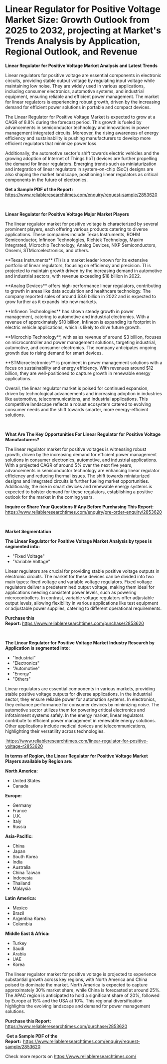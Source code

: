 <p><h1>Linear Regulator for Positive Voltage Market Size: Growth Outlook from 2025 to 2032, projecting at Market's Trends Analysis by Application, Regional Outlook, and Revenue</h1></p><p><strong>Linear Regulator for Positive Voltage Market Analysis and Latest Trends</strong></p>
<p><p>Linear regulators for positive voltage are essential components in electronic circuits, providing stable output voltage by regulating input voltage while maintaining low noise. They are widely used in various applications, including consumer electronics, automotive systems, and industrial equipment, ensuring reliable and efficient power management. The market for linear regulators is experiencing robust growth, driven by the increasing demand for efficient power solutions in portable and compact devices.</p><p>The Linear Regulator for Positive Voltage Market is expected to grow at a CAGR of 8.8% during the forecast period. This growth is fueled by advancements in semiconductor technology and innovations in power management integrated circuits. Moreover, the rising awareness of energy efficiency and sustainability is pushing manufacturers to develop more efficient regulators that minimize power loss. </p><p>Additionally, the automotive sector's shift towards electric vehicles and the growing adoption of Internet of Things (IoT) devices are further propelling the demand for linear regulators. Emerging trends such as miniaturization and integration of linear regulators in system-on-chip (SoC) designs are also shaping the market landscape, positioning linear regulators as critical components in the future of electronics.</p></p>
<p><strong>Get a Sample PDF of the Report:&nbsp;</strong> <a href="https://www.reliableresearchtimes.com/enquiry/request-sample/2853620?utm_campaign=2205&utm_medium=2&utm_source=Github&utm_content=ia&utm_term=12032025&utm_id=linear-regulator-for-positive-voltage">https://www.reliableresearchtimes.com/enquiry/request-sample/2853620</a></p>
<p>&nbsp;</p>
<p><strong>Linear Regulator for Positive Voltage Major Market Players</strong></p>
<p><p>The linear regulator market for positive voltage is characterized by several prominent players, each offering various products catering to diverse applications. These companies include Texas Instruments, ROHM Semiconductor, Infineon Technologies, Richtek Technology, Maxim Integrated, Microchip Technology, Analog Devices, NXP Semiconductors, Onsemi, STMicroelectronics, and others.</p><p>**Texas Instruments** (TI) is a market leader known for its extensive portfolio of linear regulators, focusing on efficiency and precision. TI is projected to maintain growth driven by the increasing demand in automotive and industrial sectors, with revenue exceeding $18 billion in 2022.</p><p>**Analog Devices** offers high-performance linear regulators, contributing to growth in areas like data acquisition and healthcare technology. The company reported sales of around $3.6 billion in 2022 and is expected to grow further as it expands into new markets.</p><p>**Infineon Technologies** has shown steady growth in power management, catering to automotive and industrial electronics. With a revenue of approximately $10 billion, Infineon is expanding its footprint in electric vehicle applications, which is likely to drive future growth.</p><p>**Microchip Technology**, with sales revenue of around $3 billion, focuses on microcontroller and power management solutions, targeting industrial, automotive, and consumer electronics. The company anticipates ongoing growth due to rising demand for smart devices.</p><p>**STMicroelectronics** is prominent in power management solutions with a focus on sustainability and energy efficiency. With revenues around $12 billion, they are well-positioned to capture growth in renewable energy applications.</p><p>Overall, the linear regulator market is poised for continued expansion, driven by technological advancements and increasing adoption in industries like automotive, telecommunications, and industrial applications. This competitive landscape reflects a robust ecosystem catered to evolving consumer needs and the shift towards smarter, more energy-efficient solutions.</p></p>
<p>&nbsp;</p>
<p><strong>What Are The Key Opportunities For Linear Regulator for Positive Voltage Manufacturers?</strong></p>
<p><p>The linear regulator market for positive voltages is witnessing robust growth, driven by the increasing demand for efficient power management solutions in consumer electronics, automotive, and industrial applications. With a projected CAGR of around 5% over the next five years, advancements in semiconductor technology are enhancing linear regulator efficiency and reducing thermal issues. The shift towards miniaturized designs and integrated circuits is further fueling market opportunities. Additionally, the rise in smart devices and renewable energy systems is expected to bolster demand for these regulators, establishing a positive outlook for the market in the coming years.</p></p>
<p><strong>Inquire or Share Your Questions If Any Before Purchasing This Report:</strong> <a href="https://www.reliableresearchtimes.com/enquiry/pre-order-enquiry/2853620?utm_campaign=2205&utm_medium=2&utm_source=Github&utm_content=ia&utm_term=12032025&utm_id=linear-regulator-for-positive-voltage">https://www.reliableresearchtimes.com/enquiry/pre-order-enquiry/2853620</a></p>
<p>&nbsp;</p>
<p><strong>Market Segmentation</strong></p>
<p><strong>The Linear Regulator for Positive Voltage Market Analysis by types is segmented into:</strong></p>
<p><ul><li>"Fixed Voltage"</li><li>"Variable Voltage"</li></ul></p>
<p><p>Linear regulators are crucial for providing stable positive voltage outputs in electronic circuits. The market for these devices can be divided into two main types: fixed voltage and variable voltage regulators. Fixed voltage regulators deliver a predetermined output voltage, making them ideal for applications needing consistent power levels, such as powering microcontrollers. In contrast, variable voltage regulators offer adjustable output levels, allowing flexibility in various applications like test equipment or adjustable power supplies, catering to different operational requirements.</p></p>
<p><strong>Purchase this Report:&nbsp;</strong><a href="https://www.reliableresearchtimes.com/purchase/2853620?utm_campaign=2205&utm_medium=2&utm_source=Github&utm_content=ia&utm_term=12032025&utm_id=linear-regulator-for-positive-voltage">https://www.reliableresearchtimes.com/purchase/2853620</a></p>
<p>&nbsp;</p>
<p><strong>The Linear Regulator for Positive Voltage Market Industry Research by Application is segmented into:</strong></p>
<p><ul><li>"Industrial"</li><li>"Electronics"</li><li>"Automotive"</li><li>"Energy"</li><li>"Others"</li></ul></p>
<p><p>Linear regulators are essential components in various markets, providing stable positive voltage outputs for diverse applications. In the industrial sector, they ensure reliable power for automation systems. In electronics, they enhance performance for consumer devices by minimizing noise. The automotive sector utilizes them for powering critical electronics and infotainment systems safely. In the energy market, linear regulators contribute to efficient power management in renewable energy solutions. Other applications include medical devices and telecommunications, highlighting their versatility across technologies.</p></p>
<p><a href="https://www.reliableresearchtimes.com/linear-regulator-for-positive-voltage-r2853620?utm_campaign=2205&utm_medium=2&utm_source=Github&utm_content=ia&utm_term=12032025&utm_id=linear-regulator-for-positive-voltage">&nbsp;https://www.reliableresearchtimes.com/linear-regulator-for-positive-voltage-r2853620</a></p>
<p><strong>In terms of Region, the Linear Regulator for Positive Voltage Market Players available by Region are:</strong></p>
<p>
    <p> <strong> North America: </strong>
        <ul>
            <li>United States</li>
            <li>Canada</li>
        </ul>
        </p> 
    <p> <strong> Europe: </strong>
        <ul>
            <li>Germany</li>
            <li>France</li>
            <li>U.K.</li>
            <li>Italy</li>
            <li>Russia</li>
        </ul>
        </p> 
    <p> <strong> Asia-Pacific: </strong>
        <ul>
            <li>China</li>
            <li>Japan</li>
            <li>South Korea</li>
            <li>India</li>
            <li>Australia</li>
            <li>China Taiwan</li>
            <li>Indonesia</li>
            <li>Thailand</li>
            <li>Malaysia</li>
        </ul>
        </p> 
    <p> <strong> Latin America: </strong>
        <ul>
            <li>Mexico</li>
            <li>Brazil</li>
            <li>Argentina Korea</li>
            <li>Colombia</li>
        </ul>
        </p> 
    <p> <strong> Middle East & Africa: </strong>
        <ul>
            <li>Turkey</li>
            <li>Saudi</li>
            <li>Arabia</li>
            <li>UAE</li>
            <li>Korea</li>
        </ul>
    </p>
    </p>
<p><p>The linear regulator market for positive voltage is projected to experience substantial growth across key regions, with North America and China poised to dominate the market. North America is expected to capture approximately 30% market share, while China is forecasted at around 25%. The APAC region is anticipated to hold a significant share of 20%, followed by Europe at 15% and the USA at 10%. This regional diversification highlights the evolving landscape and demand for power management solutions.</p></p>
<p><strong>Purchase this Report: </strong><a href="https://www.reliableresearchtimes.com/purchase/2853620?utm_campaign=2205&utm_medium=2&utm_source=Github&utm_content=ia&utm_term=12032025&utm_id=linear-regulator-for-positive-voltage">https://www.reliableresearchtimes.com/purchase/2853620</a></p>
<p>&nbsp;<strong>Get a Sample PDF of the Report:&nbsp;&nbsp;</strong><a href="https://www.reliableresearchtimes.com/enquiry/request-sample/2853620?utm_campaign=2205&utm_medium=2&utm_source=Github&utm_content=ia&utm_term=12032025&utm_id=linear-regulator-for-positive-voltage">https://www.reliableresearchtimes.com/enquiry/request-sample/2853620</a></p>
<p><strong></strong></p>
<p>Check more reports on <a href="https://www.reliableresearchtimes.com/?utm_campaign=2205&utm_medium=2&utm_source=Github&utm_content=ia&utm_term=12032025&utm_id=linear-regulator-for-positive-voltage">https://www.reliableresearchtimes.com/</a></p>